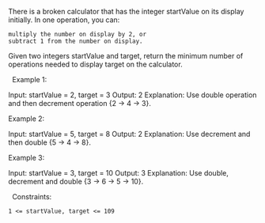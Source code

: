 There is a broken calculator that has the integer startValue on its display initially. In one operation, you can:


	multiply the number on display by 2, or
	subtract 1 from the number on display.


Given two integers startValue and target, return the minimum number of operations needed to display target on the calculator.

 
Example 1:

Input: startValue = 2, target = 3
Output: 2
Explanation: Use double operation and then decrement operation {2 -> 4 -> 3}.


Example 2:

Input: startValue = 5, target = 8
Output: 2
Explanation: Use decrement and then double {5 -> 4 -> 8}.


Example 3:

Input: startValue = 3, target = 10
Output: 3
Explanation: Use double, decrement and double {3 -> 6 -> 5 -> 10}.


 
Constraints:


	1 <= startValue, target <= 109

